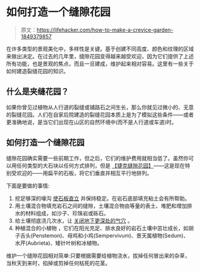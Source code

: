 # 如何打造一个缝隙花园

> 原文：<https://lifehacker.com/how-to-make-a-crevice-garden-1849379857>

在许多类型的景观美化中，多样性是关键。基于创建不同高度、颜色和纹理的区域来做出决定。在过去的几年里，缝隙花园变得越来越受欢迎，因为它们提供了上述所有功能，也是景观的焦点，而且一旦建成，维护起来相对容易。这里有一些关于如何建造裂缝花园的知识。



## 什么是夹缝花园？

如果你曾见过植物从人行道的裂缝或铺路石之间生长，那么你就见过微小的、无意的裂缝花园。人们在自家后院建造的裂缝花园本质上是为了模拟这些条件——或者更准确地说，是当它们出现在山区的自然环境中(而不是人行道或车道)时。

## 如何打造一个缝隙花园

缝隙花园确实需要一些前期工作，但之后，它们的维护费用就相当低了。虽然你可以用任何类型的大石块以任何方式排列，但是 [【捷克缝隙花园】](https://www.gardeningknowhow.com/special/crevice-garden.htm)——这是现在特别受欢迎的——用扁平的石板，将它们垂直并相互平行地排列。

下面是要做的事情:

1.  挖足够深的壕沟 [使石板直立](https://www.gardeningknowhow.com/special/crevice-garden.htm) 并保持稳定。在岩石底部填充粘土会有所帮助。
2.  用土壤混合物填充岩石之间的缝隙，土壤混合物由等量的表土、堆肥和增加排水的材料组成，如沙子、珍珠岩或砾石。
3.  给土壤彻底浇几次水，让 [关闭地下更深处的气穴](https://www.5280.com/2017/05/6-great-tips-starting-crevice-garden/) 。
4.  种植混合的小植物 ，它们在阳光充足、排水良好的岩石土壤中茁壮成长，如胡子舌头(Penstemon)、母鸡和小鸡(Sempervivum)、景天属植物(Sedum)、水芹(Aubrieta)、矮针叶树和冰植物。

维护一个缝隙花园相对简单:只要根据需要给植物浇水，拔掉任何冒出来的杂草，当秋天到来时，掐掉或剪掉任何枯死的花茎。